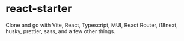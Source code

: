 # react-starter
Clone and go with Vite, React, Typescript, MUI, React Router, i18next, husky, prettier, sass, and a few other things.
